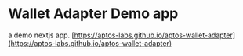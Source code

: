 # Wallet Adapter Demo app

a demo nextjs app.
[https://aptos-labs.github.io/aptos-wallet-adapter](https://aptos-labs.github.io/aptos-wallet-adapter)
